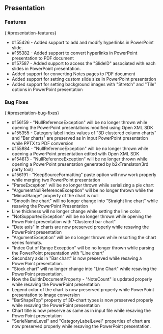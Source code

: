 ## Presentation

### Features
{:#presentation-features}
* \#155426 - Added support to add and modify hyperlinks in PowerPoint slide.
* \#155382 - Added support to convert hyperlinks in PowerPoint presentation to PDF document
* \#157587 - Added support to access the "SlideID" associated with each slides in PowerPoint presentation.
* Added support for converting Notes pages to PDF document
* Added support for setting custom slide size in PowerPoint presentation
* Added support for setting background images with "Stretch" and "Tile" options in PowerPoint presentation

### Bug Fixes
{:#presentation-bug-fixes}
* \#156159 - "NullReferenceException" will be no longer thrown while opening the PowerPoint presentations modified using Open XML SDK
* \#155355 -  Category label index values of "3D clustered column charts" and "Bar charts" are preserved as in input PowerPoint presentation while PPTX to PDF conversion
* \#155884 - "NullReferenceException" will be no longer thrown while opening a PowerPoint presentation edited with Open XML SDK
* \#154813 - "NullReferenceException" will be no longer thrown while opening a PowerPoint presentation generated by b2xTranslator(3rd party tool)
* \#156191 - "KeepSourceFormatting" paste option will now work properly while merging two PowerPoint presentation
* "ParseException" will be no longer thrown while serializing a pie chart
* "ArgumentNullReferenceException" will be no longer thrown while the "MinusIRange" property of the chart is null
* "Smooth line chart" will no longer change into "Straight line chart" while resaving the PowerPoint Presentation
* Line thickness will no longer change while setting the line color.
* "NotSupportedException" will be no longer thrown while opening the PowerPoint presentation with "Clustered bar chart"
* "Date axis" in charts are now preserved properly while resaving the PowerPoint presentation
* "ArgumentException" will be no longer thrown while resorting the chart series formats.
* "Index Out of Range Exception" will be no longer thrown while parsing the PowerPoint presentation with "Line chart"
* Secondary axis in "Bar chart" is now preserved while resaving a PowerPoint presentation.
* "Stock chart" will no longer change into "Line Chart" while resaving the PowerPoint presentation.
* Now the BuiltInDocumentProperty - "NoteCount" is updated properly while resaving the PowerPoint presentation
* Legend color of  the chart is now preserved properly while PowerPoint presentation to Image conversion
* "BarShapeTop" property of 3D-chart types is now preserved properly while resaving the PowerPoint presentation
* Chart title is now preserve as same as in input file while resaving the PowerPoint presentation
* "SerieNameLevel" and "CategoryLabelLevel" properties of chart are now preserved properly while resaving the PowerPoint presentation.